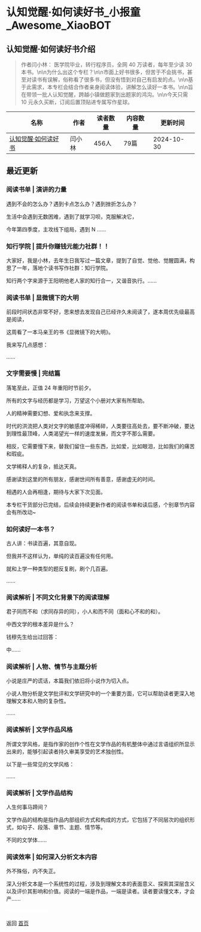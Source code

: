 # 认知觉醒·如何读好书_小报童_Awesome_XiaoBOT

## 认知觉醒·如何读好书介绍
> 作者闫小林： 医学院毕业，转行程序员，全网 40 万读者，每年至少读 30  
本书。\n​\n为什么出这个专栏？\n\n市面上好书很多，但苦于不会挑书，甚至对读书有误解，俗称看了很多书，但没有悟到对自己有启发的点。\n\n基于此需求，本专栏会结合作者亲身阅读体验，讲解怎么读好一本书。\n\n旨在带领一批人认知觉醒，跨越小镇做题家到出题家的鸿沟。\n\n今天只需  
10 元永久买断，订阅后置顶贴进专属写作星球。  
  


|名称|作者|读者数量|内容数量|更新时间|
|---|---|---|---|---|
|[认知觉醒·如何读好书](https://xiaobot.net/p/read?refer=9c3f1c95-a052-465a-9902-f6d75080262a)|闫小林|456人|79篇|2024-10-30|

## 最近更新
### 阅读书单 | 演讲的力量

遇到不会的怎么办？遇到卡点怎么办？遇到挫折怎么办？

生活中会遇到无数困难，遇到了就学习呗，克服解决它，

今年第四季度，主攻线下组局，遇到 N ......

### 知行学院 | 提升你赚钱元能力社群！！

大家好，我是小林，去年生日我写过一篇文章，提到了自觉、觉他、觉醒圆满，构思了一年，落地个读书写作社群：知行学院。

知行两个字来源于王阳明他老人家的知行合一，又谐音执行。......

### 阅读书单 | 显微镜下的大明

前段时间状态非常不好，思来想去发现自己已经许久未阅读了，遂本周优先级最高是阅读，

这周看了一本马亲王的书《显微镜下的大明》。

我来写几点感想：

......

### 文字需要慢 | 完结篇

落笔至此，正值 24 年重阳时节前夕。

所有的文字与经历都是学习，万望这个小册对大家有所帮助。

人的精神需要幻想、爱和执念来支撑。

时代的洪流把人类对文字的敏感度冲得稀碎，人类要往高处去，要不断冲破，要达到理性最顶峰，人类渴望光一样的速度发展，而文字不那么需要。

相反，它需要慢下来，替我们留住一些东西，比如爱，比如眼泪，比如我们的痛苦和瑕疵。

文学稀释人的复杂，抵达天真。

感谢读到这里的所有朋友，感谢世间所有善意，感谢虚无的时间。

相遇的人会再相逢，期待与大家下次见面。

本专栏干货部分已完结，后续会持续更新作者的阅读书单和读后感，个别章节内容会有所改动~

### 如何读好一本书？

古人讲：书读百遍，其意自现。

但我并不这样认为，单纯的读百遍没有任何用。

就和上学一种类型的题反复刷，刷个几百遍。

......

### 阅读解析 | 不同文化背景下的阅读理解

君子同而不和（求同存异的同），小人和而不同（面和心不和的和）。

中西文学的根本差异是什么？

钱穆先生给出过回答：

中......

### 阅读解析 | 人物、情节与主题分析

小说是庄严的谎话，本篇我们依旧将小说作为切入点。

小说人物分析是文学批评和文学研究中的一个重要方面，它可以帮助读者更深入地理解文本和人物的复杂性。

......

### 阅读解析 | 文学作品风格

所谓文学风格，是指作家的创作个性在文学作品的有机整体中通过言语组织所显示出来的，能够引起读者持久审美享受的艺术独创性。

以下是一些常见的文学风格：

......

### 阅读解析 | 文学作品结构

人生何事马蹄间？

文学作品的结构是指作品内部组织方式和构成的方式，它包括了不同层次的组织形式，如句子、段落、章节、主题、情节等。

不同的文学体......

### 阅读效率 | 如何深入分析文本内容

外不殊俗，内不失正。

深入分析文本是一个系统性的过程，涉及到理解文本的表面意义、探索其深层含义以及评价其影响和价值。阅读的一端是作品，一端是读者。读者要读懂文本，才会产......


<a href="https://github.com/Reno9527/awesome-xiaobot" style="color: white; text-decoration: none;">awesome-xiaobot</a>

返回 [首页](../README.md)
